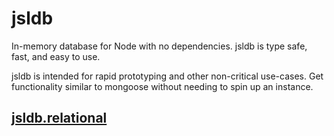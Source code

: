 # jsldb

In-memory database for Node with no dependencies. jsldb is type safe, fast, and easy to use.

jsldb is intended for rapid prototyping and other non-critical use-cases. Get functionality similar to mongoose without needing to spin up an instance.

## [jsldb.relational](relational/api.md)